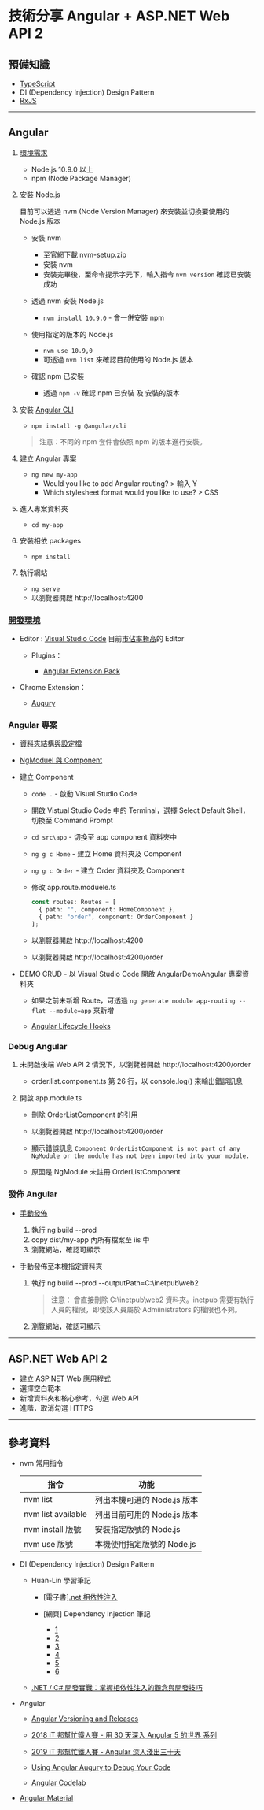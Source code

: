 # 技術分享 Angular + ASP.NET Web API 2

## 預備知識

- [TypeScript](https://www.typescriptlang.org/docs/home.html)
- DI (Dependency Injection) Design Pattern
- [RxJS](https://angular.io/guide/rx-library)

---

## Angular

1. [環境需求](https://angular.io/guide/setup-local)

   - Node.js 10.9.0 以上
   - npm (Node Package Manager)

1. 安裝 Node.js

   目前可以透過 nvm (Node Version Manager) 來安裝並切換要使用的 Node.js 版本

   - 安裝 nvm

     - 至[官網](https://github.com/coreybutler/nvm-windows/releases)下載 nvm-setup.zip
     - 安裝 nvm
     - 安裝完畢後，至命令提示字元下，輸入指令 `nvm version` 確認已安裝成功

   - 透過 nvm 安裝 Node.js

     - `nvm install 10.9.0` - 會一併安裝 npm

   - 使用指定的版本的 Node.js

     - `nvm use 10.9,0`
     - 可透過 `nvm list` 來確認目前使用的 Node.js 版本

   - 確認 npm 已安裝

     - 透過 `npm -v` 確認 npm 已安裝 及 安裝的版本

1. 安裝 [Angular CLI](https://cli.angular.io/)

   - `npm install -g @angular/cli`

   > 注意：不同的 npm 套件會依照 npm 的版本進行安裝。

1. 建立 Angular 專案

   - `ng new my-app`
     - Would you like to add Angular routing? > 輸入 Y
     - Which stylesheet format would you like to use? > CSS

1. 進入專案資料夾

   - `cd my-app`

1. 安裝相依 packages

   - `npm install`

1. 執行網站

   - `ng serve`
   - 以瀏覽器開啟 http://localhost:4200

### [開發環境](https://angular.io/resources)

- Editor : [Visual Studio Code](https://code.visualstudio.com/) 目前[市佔率極高](https://insights.stackoverflow.com/survey/2019#development-environments-and-tools)的 Editor

  - Plugins：

    - [Angular Extension Pack](https://marketplace.visualstudio.com/items?itemName=doggy8088.angular-extension-pack)

- Chrome Extension：

  - [Augury](https://augury.rangle.io/)

### Angular 專案

- [資料夾結構與設定檔](https://ithelp.ithome.com.tw/articles/10203534)
- [NgModuel 與 Component](https://ithelp.ithome.com.tw/articles/10204133)
- 建立 Component

  - `code .` - 啟動 Visual Studio Code
  - 開啟 Vistual Studio Code 中的 Terminal，選擇 Select Default Shell，切換至 Command Prompt
  - `cd src\app` - 切換至 app component 資料夾中
  - `ng g c Home` - 建立 Home 資料夾及 Component
  - `ng g c Order` - 建立 Order 資料夾及 Component
  - 修改 app.route.moduele.ts

    ```typescript
    const routes: Routes = [
      { path: "", component: HomeComponent },
      { path: "order", component: OrderComponent }
    ];
    ```

  - 以瀏覽器開啟 http://localhost:4200
  - 以瀏覽器開啟 http://localhost:4200/order

- DEMO CRUD - 以 Visual Studio Code 開啟 AngularDemoAngular 專案資料夾

    - 如果之前未新增 Route，可透過 `ng generate module app-routing --flat --module=app` 來新增

    - [Angular Lifecycle Hooks](https://ithelp.ithome.com.tw/articles/10194566)

### Debug Angular

1. 未開啟後端 Web API 2 情況下，以瀏覽器開啟 http://localhost:4200/order

   - order.list.component.ts 第 26 行，以 console.log() 來輸出錯誤訊息

1. 開啟 app.module.ts

   - 刪除 OrderListComponent 的引用

   - 以瀏覽器開啟 http://localhost:4200/order

   - 顯示錯誤訊息 `Component OrderListComponent is not part of any NgModule or the module has not been imported into your module.`

   - 原因是 NgModule 未註冊 OrderListComponent

### 發佈 Angular

- [手動發佈](https://angular.io/guide/deployment#basic-deployment-to-a-remote-server)

  1. 執行 ng build --prod
  1. copy dist/my-app 內所有檔案至 iis 中
  1. 瀏覽網站，確認可顯示

- 手動發佈至本機指定資料夾

  1. 執行 ng build --prod --outputPath=C:\inetpub\web2

     > 注意： 會直接刪除 C:\inetpub\web2 資料夾。inetpub 需要有執行人員的權限，即使該人員屬於 Admiinistrators 的權限也不夠。

  1. 瀏覽網站，確認可顯示

---

## ASP.NET Web API 2

- 建立 ASP.NET Web 應用程式
- 選擇空白範本
- 新增資料夾和核心參考，勾選 Web API
- 進階，取消勾選 HTTPS

---

## 參考資料

- nvm 常用指令

  | 指令               | 功能                        |
  | ------------------ | --------------------------- |
  | nvm list           | 列出本機可選的 Node.js 版本 |
  | nvm list available | 列出目前可用的 Node.js 版本 |
  | nvm install 版號   | 安裝指定版號的 Node.js      |
  | nvm use 版號       | 本機使用指定版號的 Node.js  |

- DI (Dependency Injection) Design Pattern

  - Huan-Lin 學習筆記

    - [電子書][.net 相依性注入](https://leanpub.com/dinet)
    - [網頁] Dependency Injection 筆記

      - [1](https://www.huanlintalk.com/2011/10/dependency-injection-1.html)
      - [2](https://www.huanlintalk.com/2011/10/dependency-injection-2.html)
      - [3](https://www.huanlintalk.com/2011/10/dependency-injection-3.html)
      - [4](https://www.huanlintalk.com/2011/10/dependency-injection-4.html)
      - [5](https://www.huanlintalk.com/2011/11/dependency-injection-5.html)
      - [6](https://www.huanlintalk.com/2011/11/dependency-injection-6.html)

  - [.NET / C# 開發實戰：掌握相依性注入的觀念與開發技巧](https://www.accupass.com/event/1910240302432112993487)

- Angular

  - [Angular Versioning and Releases](https://angular.io/guide/releases)

  - [2018 iT 邦幫忙鐵人賽 - 用 30 天深入 Angular 5 的世界 系列](https://ithelp.ithome.com.tw/users/20107113/ironman/1240)

  - [2019 iT 邦幫忙鐵人賽 - Angular 深入淺出三十天](https://ithelp.ithome.com.tw/users/20090728/ironman/1600)

  - [Using Angular Augury to Debug Your Code](https://www.sitepoint.com/angular-augury-debug-code/)

  - [Angular Codelab](https://codelab.fun/)

- [Angular Material](https://material.angular.io/)
